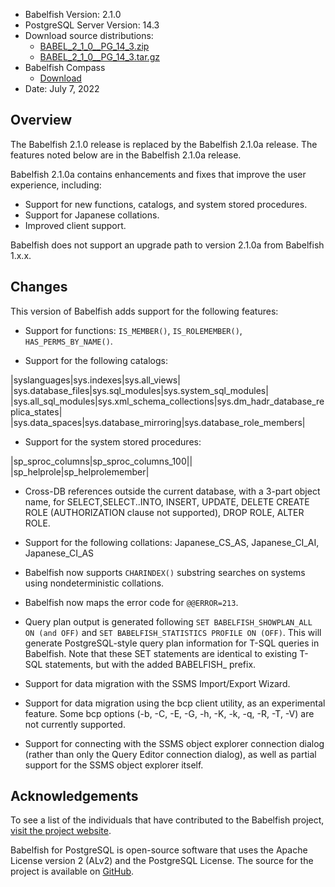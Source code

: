 - Babelfish Version: 2.1.0
- PostgreSQL Server Version: 14.3
- Download source distributions:
  - [BABEL_2_1_0__PG_14_3.zip](https://github.com/babelfish-for-postgresql/babelfish-for-postgresql/releases/download/BABEL_2_1_0a__PG_14_3/BABEL_2_1_0a__PG_14_3.zip)
  - [BABEL_2_1_0__PG_14_3.tar.gz](https://github.com/babelfish-for-postgresql/babelfish-for-postgresql/releases/download/BABEL_2_1_0a__PG_14_3/BABEL_2_1_0a__PG_14_3.tar.gz)
- Babelfish Compass
  - [Download](https://github.com/babelfish-for-postgresql/babelfish_compass/releases)
- Date: July 7, 2022

## Overview

The Babelfish 2.1.0 release is replaced by the Babelfish 2.1.0a release.  The features noted below are in the Babelfish 2.1.0a release.

Babelfish 2.1.0a contains enhancements and fixes that improve the user experience, including:
- Support for new functions, catalogs, and system stored procedures.
- Support for Japanese collations.
- Improved client support.

Babelfish does not support an upgrade path to version 2.1.0a from Babelfish 1.x.x.

## Changes

This version of Babelfish adds support for the following features:

- Support for functions: `IS_MEMBER()`, `IS_ROLEMEMBER()`, `HAS_PERMS_BY_NAME()`.

- Support for the following catalogs: 

|syslanguages|sys.indexes|sys.all_views|
|sys.database_files|sys.sql_modules|sys.system_sql_modules|
|sys.all_sql_modules|sys.xml_schema_collections|sys.dm_hadr_database_replica_states|
|sys.data_spaces|sys.database_mirroring|sys.database_role_members|


- Support for the system stored procedures: 

|sp_sproc_columns|sp_sproc_columns_100||
|sp_helprole|sp_helprolemember|

- Cross-DB references outside the current database, with a 3-part object name, for SELECT,SELECT..INTO, INSERT, UPDATE, DELETE
CREATE ROLE (AUTHORIZATION clause not supported), DROP ROLE, ALTER ROLE.

- Support for the following collations: Japanese_CS_AS, Japanese_CI_AI, Japanese_CI_AS

- Babelfish now supports `CHARINDEX()` substring searches on systems using nondeterministic collations.

- Babelfish now maps the error code for `@@ERROR=213`.

- Query plan output is generated following `SET BABELFISH_SHOWPLAN_ALL ON (and OFF)` and `SET BABELFISH_STATISTICS PROFILE ON (OFF)`. This will generate PostgreSQL-style query plan information for T-SQL queries in Babelfish. Note that these SET statements are identical to existing T-SQL statements, but with the added BABELFISH_ prefix.

- Support for data migration with the SSMS Import/Export Wizard.

- Support for data migration using the bcp client utility, as an experimental feature. Some bcp options (-b, -C, -E, -G, -h, -K, -k, -q, -R, -T, -V) are not currently supported.

- Support for connecting with the SSMS object explorer connection dialog (rather than only the Query Editor connection dialog), as well as partial support for the SSMS object explorer itself.


## Acknowledgements

To see a list of the individuals that have contributed to the Babelfish project, [visit the project website](https://babelfishpg.org/contributors/).

Babelfish for PostgreSQL is open-source software that uses the Apache License version 2 (ALv2) and the PostgreSQL License. The source for the project is available on [GitHub](https://github.com/babelfish-for-postgresql). 

